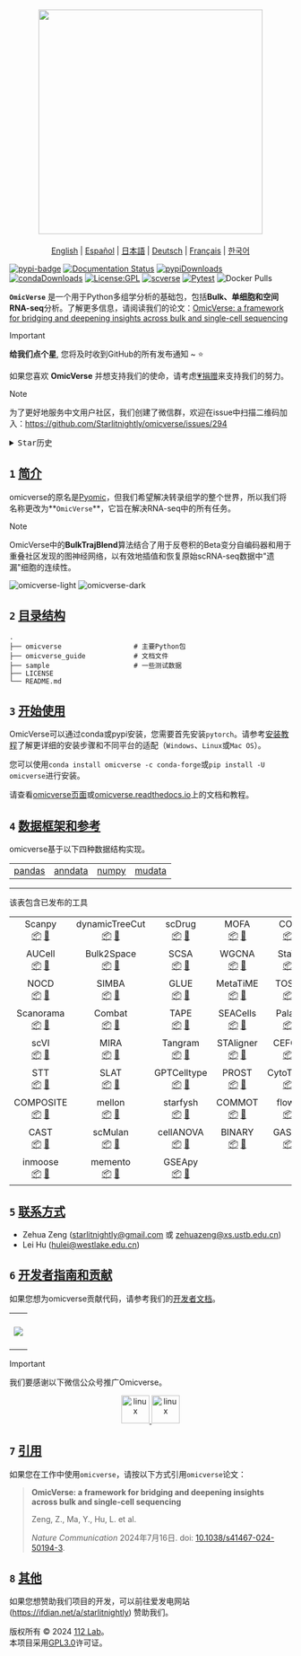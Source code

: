 <h1 align="center">
<img src="https://raw.githubusercontent.com/Starlitnightly/omicverse/master/README.assets/logo.png" width="400">
</h1>

<div align="center">
  <a href="../README.md">English</a> | <a href="README_ES.md">Español</a> | <a href="README_JP.md">日本語</a> | <a href="README_DE.md">Deutsch</a> | <a href="README_FR.md">Français</a> | <a href="README_KR.md">한국어</a>
</div>

[![pypi-badge](https://img.shields.io/pypi/v/omicverse)](https://pypi.org/project/omicverse) [![Documentation Status](https://readthedocs.org/projects/omicverse/badge/?version=latest)](https://omicverse.readthedocs.io/en/latest/?badge=latest) [![pypiDownloads](https://static.pepy.tech/badge/omicverse)](https://pepy.tech/project/omicverse) [![condaDownloads](https://img.shields.io/conda/dn/conda-forge/omicverse?logo=Anaconda)](https://anaconda.org/conda-forge/omicverse) [![License:GPL](https://img.shields.io/badge/license-GNU-blue)](https://img.shields.io/apm/l/vim-mode) [![scverse](https://img.shields.io/badge/scverse-ecosystem-blue.svg?labelColor=yellow)](https://scverse.org/) [![Pytest](https://github.com/Starlitnightly/omicverse/workflows/py310|py311/badge.svg)](https://github.com/Starlitnightly/omicverse/) ![Docker Pulls](https://img.shields.io/docker/pulls/starlitnightly/omicverse)

**`OmicVerse`** 是一个用于Python多组学分析的基础包，包括**Bulk、单细胞和空间RNA-seq**分析。了解更多信息，请阅读我们的论文：[OmicVerse: a framework for bridging and deepening insights across bulk and single-cell sequencing](https://www.nature.com/articles/s41467-024-50194-3)

> [!IMPORTANT]
>
> **给我们点个星**, 您将及时收到GitHub的所有发布通知 ~ ⭐️
>
> 如果您喜欢 **OmicVerse** 并想支持我们的使命，请考虑[💗捐赠](https://ifdian.net/a/starlitnightly)来支持我们的努力。

> [!Note]
> 
> 为了更好地服务中文用户社区，我们创建了微信群，欢迎在issue中扫描二维码加入：https://github.com/Starlitnightly/omicverse/issues/294

<details>
  <summary><kbd>Star历史</kbd></summary>
  <picture>
    <source media="(prefers-color-scheme: dark)" srcset="https://api.star-history.com/svg?repos=Starlitnightly%2Fomicverse&theme=dark&type=Date">
    <img width="100%" src="https://api.star-history.com/svg?repos=Starlitnightly%2Fomicverse&type=Date">
  </picture>
</details>

## `1` [简介][docs-feat-provider]

omicverse的原名是[Pyomic](https://pypi.org/project/Pyomic/)，但我们希望解决转录组学的整个世界，所以我们将名称更改为**`OmicVerse`**，它旨在解决RNA-seq中的所有任务。

> [!NOTE]
> OmicVerse中的**BulkTrajBlend**算法结合了用于反卷积的Beta变分自编码器和用于重叠社区发现的图神经网络，以有效地插值和恢复原始scRNA-seq数据中"遗漏"细胞的连续性。

![omicverse-light](../omicverse_guide/docs/img/omicverse.png#gh-light-mode-only)
![omicverse-dark](../omicverse_guide/docs/img/omicverse_dark.png#gh-dark-mode-only)

## `2` [目录结构](#)

````shell
.
├── omicverse                  # 主要Python包
├── omicverse_guide            # 文档文件
├── sample                     # 一些测试数据
├── LICENSE
└── README.md
````

## `3` [开始使用](#)

OmicVerse可以通过conda或pypi安装，您需要首先安装`pytorch`。请参考[安装教程](https://starlitnightly.github.io/omicverse/Installation_guild/)了解更详细的安装步骤和不同平台的适配（`Windows`、`Linux`或`Mac OS`）。

您可以使用`conda install omicverse -c conda-forge`或`pip install -U omicverse`进行安装。

请查看[omicverse页面](https://starlitnightly.github.io/omicverse/)或[omicverse.readthedocs.io](https://omicverse.readthedocs.io/en/latest/index.html)上的文档和教程。

## `4` [数据框架和参考](#)

omicverse基于以下四种数据结构实现。

<div align="center">
<table>
  <tr>
    <td> <a href="https://github.com/pandas-dev/pandas">pandas</a></td>
    <td> <a href="https://github.com/scverse/anndata">anndata</a></td>
    <td> <a href="https://github.com/numpy/numpy">numpy</a></td>
    <td> <a href="https://github.com/scverse/mudata">mudata</a></td>
  </tr>
</table>
</div>

---

该表包含已发布的工具

<div align="center">
<table>

  <tr>
    <td align="center">Scanpy<br><a href="https://github.com/scverse/scanpy">📦</a> <a href="https://link.springer.com/article/10.1186/s13059-017-1382-0">📖</a></td>
    <td align="center">dynamicTreeCut<br><a href="https://github.com/kylessmith/dynamicTreeCut">📦</a> <a href="https://academic.oup.com/bioinformatics/article/24/5/719/200751">📖</a></td>
    <td align="center">scDrug<br><a href="https://github.com/ailabstw/scDrug">📦</a> <a href="https://www.sciencedirect.com/science/article/pii/S2001037022005505">📖</a></td>
    <td align="center">MOFA<br><a href="https://github.com/bioFAM/mofapy2">📦</a> <a href="https://genomebiology.biomedcentral.com/articles/10.1186/s13059-020-02015-1">📖</a></td>
    <td align="center">COSG<br><a href="https://github.com/genecell/COSG">📦</a> <a href="https://academic.oup.com/bib/advance-article-abstract/doi/10.1093/bib/bbab579/6511197?redirectedFrom=fulltext">📖</a></td>
    <td align="center">CellphoneDB<br><a href="https://github.com/ventolab/CellphoneDB">📦</a> <a href="https://www.nature.com/articles/s41586-018-0698-6">📖</a></td>
    </tr>

  <tr>
    <td align="center">AUCell<br><a href="https://github.com/aertslab/AUCell">📦</a> <a href="https://bioconductor.org/packages/AUCell">📖</a></td>
    <td align="center">Bulk2Space<br><a href="https://github.com/ZJUFanLab/bulk2space">📦</a> <a href="https://www.nature.com/articles/s41467-022-34271-z">📖</a></td>
    <td align="center">SCSA<br><a href="https://github.com/bioinfo-ibms-pumc/SCSA">📦</a> <a href="https://doi.org/10.3389/fgene.2020.00490">📖</a></td>
    <td align="center">WGCNA<br><a href="http://www.genetics.ucla.edu/labs/horvath/CoexpressionNetwork/Rpackages/WGCNA">📦</a> <a href="https://bmcbioinformatics.biomedcentral.com/articles/10.1186/1471-2105-9-559">📖</a></td>
    <td align="center">StaVIA<br><a href="https://github.com/ShobiStassen/VIA">📦</a> <a href="https://www.nature.com/articles/s41467-021-25773-3">📖</a></td>
    <td align="center">pyDEseq2<br><a href="https://github.com/owkin/PyDESeq2">📦</a> <a href="https://www.biorxiv.org/content/10.1101/2022.12.14.520412v1">📖</a></td>
</tr>

  <tr>
    <td align="center">NOCD<br><a href="https://github.com/shchur/overlapping-community-detection">📦</a> <a href="https://arxiv.org/abs/1909.12201">📖</a></td>
    <td align="center">SIMBA<br><a href="https://github.com/pinellolab/simba">📦</a> <a href="https://www.nature.com/articles/s41592-023-01899-8">📖</a></td>
    <td align="center">GLUE<br><a href="https://github.com/gao-lab/GLUE">📦</a> <a href="https://www.nature.com/articles/s41587-022-01284-4">📖</a></td>
    <td align="center">MetaTiME<br><a href="https://github.com/yi-zhang/MetaTiME">📦</a> <a href="https://www.nature.com/articles/s41467-023-38333-8">📖</a></td>
    <td align="center">TOSICA<br><a href="https://github.com/JackieHanLab/TOSICA">📦</a> <a href="https://doi.org/10.1038/s41467-023-35923-4">📖</a></td>
    <td align="center">Harmony<br><a href="https://github.com/slowkow/harmonypy/">📦</a> <a href="https://www.nature.com/articles/s41592-019-0619-0">📖</a></td>
  </tr>

  <tr>
    <td align="center">Scanorama<br><a href="https://github.com/brianhie/scanorama">📦</a> <a href="https://www.nature.com/articles/s41587-019-0113-3">📖</a></td>
    <td align="center">Combat<br><a href="https://github.com/epigenelabs/pyComBat/">📦</a> <a href="https://doi.org/10.1101/2020.03.17.995431">📖</a></td>
    <td align="center">TAPE<br><a href="https://github.com/poseidonchan/TAPE">📦</a> <a href="https://doi.org/10.1038/s41467-022-34550-9">📖</a></td>
    <td align="center">SEACells<br><a href="https://github.com/dpeerlab/SEACells">📦</a> <a href="https://www.nature.com/articles/s41587-023-01716-9">📖</a></td>
    <td align="center">Palantir<br><a href="https://github.com/dpeerlab/Palantir">📦</a> <a href="https://doi.org/10.1038/s41587-019-0068-49">📖</a></td>
    <td align="center">STAGATE<br><a href="https://github.com/QIFEIDKN/STAGATE_pyG">📦</a> <a href="https://www.nature.com/articles/s41467-022-29439-6">📖</a></td>
  </tr>

  <tr>
    <td align="center">scVI<br><a href="https://github.com/scverse/scvi-tools">📦</a> <a href="https://doi.org/10.1038/s41587-021-01206-w">📖</a></td>
    <td align="center">MIRA<br><a href="https://github.com/cistrome/MIRA">📦</a> <a href="https://www.nature.com/articles/s41592-022-01595-z">📖</a></td>
    <td align="center">Tangram<br><a href="https://github.com/broadinstitute/Tangram/">📦</a> <a href="https://www.nature.com/articles/s41592-021-01264-7">📖</a></td>
    <td align="center">STAligner<br><a href="https://github.com/zhoux85/STAligner">📦</a> <a href="https://doi.org/10.1038/s43588-023-00528-w">📖</a></td>
    <td align="center">CEFCON<br><a href="https://github.com/WPZgithub/CEFCON">📦</a> <a href="https://www.nature.com/articles/s41467-023-44103-3">📖</a></td>
    <td align="center">PyComplexHeatmap<br><a href="https://github.com/DingWB/PyComplexHeatmap">📦</a> <a href="https://doi.org/10.1002/imt2.115">📖</a></td>
      </tr>

  <tr>
    <td align="center">STT<br><a href="https://github.com/cliffzhou92/STT/">📦</a> <a href="https://www.nature.com/articles/s41592-024-02266-x#Sec2">📖</a></td>
    <td align="center">SLAT<br><a href="https://github.com/gao-lab/SLAT">📦</a> <a href="https://www.nature.com/articles/s41467-023-43105-5">📖</a></td>
    <td align="center">GPTCelltype<br><a href="https://github.com/Winnie09/GPTCelltype">📦</a> <a href="https://www.nature.com/articles/s41592-024-02235-4">📖</a></td>
    <td align="center">PROST<br><a href="https://github.com/Tang-Lab-super/PROST">📦</a> <a href="https://doi.org/10.1038/s41467-024-44835-w">📖</a></td>
    <td align="center">CytoTrace2<br><a href="https://github.com/digitalcytometry/cytotrace2">📦</a> <a href="https://doi.org/10.1101/2024.03.19.585637">📖</a></td>
    <td align="center">GraphST<br><a href="https://github.com/JinmiaoChenLab/GraphST">📦</a> <a href="https://www.nature.com/articles/s41467-023-36796-3#citeas">📖</a></td>
  </tr>

  <tr>
    <td align="center">COMPOSITE<br><a href="https://github.com/CHPGenetics/COMPOSITE/">📦</a> <a href="https://www.nature.com/articles/s41467-024-49448-x#Abs1">📖</a></td>
    <td align="center">mellon<br><a href="https://github.com/settylab/mellon">📦</a> <a href="https://www.nature.com/articles/s41592-024-02302-w">📖</a></td>
    <td align="center">starfysh<br><a href="https://github.com/azizilab/starfysh">📦</a> <a href="http://dx.doi.org/10.1038/s41587-024-02173-8">📖</a></td>
    <td align="center">COMMOT<br><a href="https://github.com/zcang/COMMOT">📦</a> <a href="https://www.nature.com/articles/s41592-022-01728-4">📖</a></td>
    <td align="center">flowsig<br><a href="https://github.com/axelalmet/flowsig">📦</a> <a href="https://doi.org/10.1038/s41592-024-02380-w">📖</a></td>
    <td align="center">pyWGCNA<br><a href="https://github.com/mortazavilab/PyWGCNA">📦</a> <a href="https://doi.org/10.1093/bioinformatics/btad415">📖</a></td>
  </tr>

  <tr>
    <td align="center">CAST<br><a href="https://github.com/wanglab-broad/CAST">📦</a> <a href="https://www.nature.com/articles/s41592-024-02410-7">📖</a></td>
    <td align="center">scMulan<br><a href="https://github.com/SuperBianC/scMulan">📦</a> <a href="https://link.springer.com/chapter/10.1007/978-1-0716-3989-4_57">📖</a></td>
    <td align="center">cellANOVA<br><a href="https://github.com/Janezjz/cellanova">📦</a> <a href="https://www.nature.com/articles/s41587-024-02463-1">📖</a></td>
    <td align="center">BINARY<br><a href="https://github.com/senlin-lin/BINARY/">📦</a> <a href="https://www.sciencedirect.com/science/article/pii/S2666979X24001319">📖</a></td>
    <td align="center">GASTON<br><a href="https://github.com/raphael-group/GASTON">📦</a> <a href="https://www.nature.com/articles/s41592-024-02503-3">📖</a></td>
    <td align="center">pertpy<br><a href="https://github.com/scverse/pertpy">📦</a> <a href="https://www.biorxiv.org/content/early/2024/08/07/2024.08.04.606516">📖</a></td>
  </tr>

  <tr>
    <td align="center">inmoose<br><a href="https://github.com/epigenelabs/inmoose">📦</a> <a href="">📖</a></td>
    <td align="center">memento<br><a href="https://github.com/yelabucsf/scrna-parameter-estimation">📦</a> <a href="https://www.cell.com/cell/fulltext/S0092-8674(24)01144-9">📖</a></td>
    <td align="center">GSEApy<br><a href="https://github.com/zqfang/GSEApy">📦</a> <a href="https://academic.oup.com/bioinformatics/article-abstract/39/1/btac757/6847088">📖</a></td>
  </tr>
</table>
</div>

## `5` [联系方式](#)

- Zehua Zeng ([starlitnightly@gmail.com](mailto:starlitnightly@gmail.com) 或 [zehuazeng@xs.ustb.edu.cn](mailto:zehuazeng@xs.ustb.edu.cn))
- Lei Hu ([hulei@westlake.edu.cn](mailto:hulei@westlake.edu.cn))

## `6` [开发者指南和贡献](#)

如果您想为omicverse贡献代码，请参考我们的[开发者文档](https://omicverse.readthedocs.io/en/latest/Developer_guild/)。

<table align="center">
    <tr>
      <th colspan="2">
        <br><img src="https://contrib.rocks/image?repo=Starlitnightly/omicverse"><br><br>
      </th>
    </tr>
</table>

> [!IMPORTANT]  
> 我们要感谢以下微信公众号推广Omicverse。
> <p align="center"> <a href="https://mp.weixin.qq.com/s/egAnRfr3etccU_RsN-zIlg" target="_blank" rel="noreferrer"> <img src="../README.assets/image-20230701163953794.png" alt="linux" width="50" height="50"/> </a> <a href="https://zhuanlan.zhihu.com/c_1257815636945915904?page=3" target="_blank" rel="noreferrer"> <img src="../README.assets/WechatIMG688.png" alt="linux" width="50" height="50"/> </a> </p>

## `7` [引用](https://doi.org/10.1038/s41467-024-50194-3)

如果您在工作中使用`omicverse`，请按以下方式引用`omicverse`论文：

> **OmicVerse: a framework for bridging and deepening insights across bulk and single-cell sequencing**
>
> Zeng, Z., Ma, Y., Hu, L. et al.
>
> _Nature Communication_ 2024年7月16日. doi: [10.1038/s41467-024-50194-3](https://doi.org/10.1038/s41467-024-50194-3).

## `8` [其他](#)

如果您想赞助我们项目的开发，可以前往爱发电网站 (https://ifdian.net/a/starlitnightly) 赞助我们。

版权所有 © 2024 [112 Lab](https://112lab.asia/)。<br />
本项目采用[GPL3.0](../LICENSE)许可证。

<!-- LINK GROUP -->
[docs-feat-provider]: https://starlitnightly.github.io/omicverse/ 